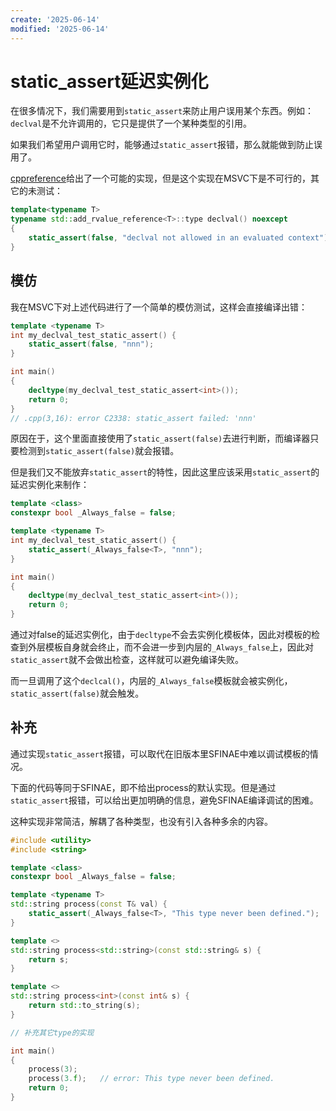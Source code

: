 ```yaml
---
create: '2025-06-14'
modified: '2025-06-14'
---
```


# static_assert延迟实例化

在很多情况下，我们需要用到`static_assert`来防止用户误用某个东西。例如：`declval`是不允许调用的，它只是提供了一个某种类型的引用。

如果我们希望用户调用它时，能够通过`static_assert`报错，那么就能做到防止误用了。

[cppreference](https://cppreference.cn/w/cpp/utility/declval)给出了一个可能的实现，但是这个实现在MSVC下是不可行的，其它的未测试：

```C++
template<typename T>
typename std::add_rvalue_reference<T>::type declval() noexcept
{
    static_assert(false, "declval not allowed in an evaluated context");
}
```

## 模仿

我在MSVC下对上述代码进行了一个简单的模仿测试，这样会直接编译出错：

```C++
template <typename T>
int my_declval_test_static_assert() {
	static_assert(false, "nnn");
}

int main()
{
	decltype(my_declval_test_static_assert<int>());
	return 0;
}
// .cpp(3,16): error C2338: static_assert failed: 'nnn'
```

原因在于，这个里面直接使用了`static_assert(false)`去进行判断，而编译器只要检测到`static_assert(false)`就会报错。

但是我们又不能放弃`static_assert`的特性，因此这里应该采用`static_assert`的延迟实例化来制作：

```C++
template <class>
constexpr bool _Always_false = false;

template <typename T>
int my_declval_test_static_assert() {
	static_assert(_Always_false<T>, "nnn");
}

int main()
{
	decltype(my_declval_test_static_assert<int>());
	return 0;
}
```

通过对false的延迟实例化，由于`decltype`不会去实例化模板体，因此对模板的检查到外层模板自身就会终止，而不会进一步到内层的`_Always_false`上，因此对`static_assert`就不会做出检查，这样就可以避免编译失败。

而一旦调用了这个`declcal()`，内层的`_Always_false`模板就会被实例化，`static_assert(false)`就会触发。

## 补充

通过实现`static_assert`报错，可以取代在旧版本里SFINAE中难以调试模板的情况。

下面的代码等同于SFINAE，即不给出process的默认实现。但是通过`static_assert`报错，可以给出更加明确的信息，避免SFINAE编译调试的困难。

这种实现非常简洁，解耦了各种类型，也没有引入各种多余的内容。

```C++
#include <utility>
#include <string>

template <class>
constexpr bool _Always_false = false;

template <typename T>
std::string process(const T& val) {
	static_assert(_Always_false<T>, "This type never been defined.");
}

template <>
std::string process<std::string>(const std::string& s) {
	return s;
}

template <>
std::string process<int>(const int& s) {
	return std::to_string(s);
}

// 补充其它type的实现

int main()
{
	process(3);
	process(3.f);	// error: This type never been defined.
	return 0;
}
```